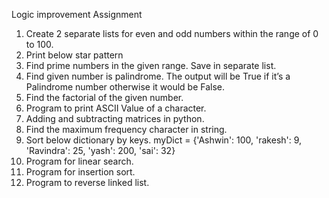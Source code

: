 Logic improvement Assignment
1. Create 2 separate lists for even and odd numbers within the range of 0 to 100.
2. Print below star pattern
3. Find prime numbers in the given range. Save in separate list.
4. Find given number is palindrome. The output will be True if it’s a Palindrome number otherwise it would be False.
5. Find the factorial of the given number.
6. Program to print ASCII Value of a character.
7. Adding and subtracting matrices in python.
8. Find the maximum frequency character in string.
9. Sort below dictionary by keys. myDict = {'Ashwin': 100, 'rakesh': 9, 'Ravindra': 25, 'yash': 200, 'sai': 32}
10. Program for linear search.
11. Program for insertion sort.
12. Program to reverse linked list.
